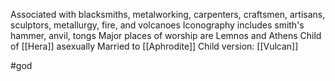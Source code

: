Associated with blacksmiths, metalworking, carpenters, craftsmen, artisans, sculptors, metallurgy, fire, and volcanoes
Iconography includes smith's hammer, anvil, tongs
Major places of worship are Lemnos and Athens
Child of [[Hera]] asexually
Married to [[Aphrodite]]
Child version: [[Vulcan]]


#god